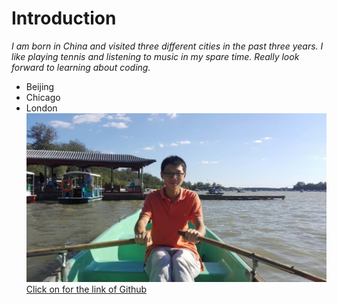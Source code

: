 # Introduction
*I am born in China and visited three different cities in the past three years. I like playing tennis and listening to music in my spare time. Really look forward to learning about coding.*
* Beijing 
* Chicago
* London
![GitHub Logo](IMG_0028.JPG)
[Click on for the link of Github](http://github.com)
